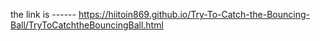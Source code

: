 the link is ------ https://hiitoin869.github.io/Try-To-Catch-the-Bouncing-Ball/TryToCatchtheBouncingBall.html
